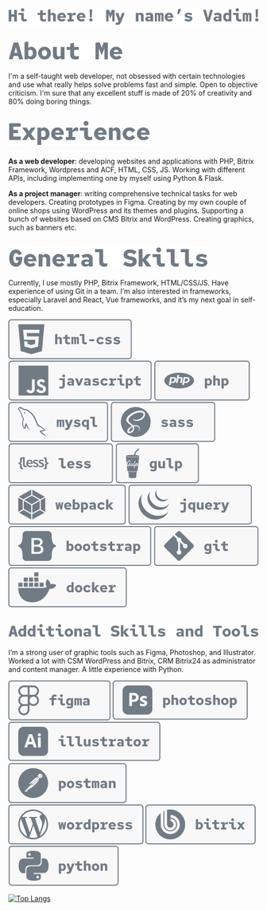 [![Hi there! My name’s Vadim!](./assets/hi_there.svg)](#)

## [![About Me](./assets/about_me.svg)](#)

I'm a self-taught web developer, not obsessed with certain technologies and use what really helps solve problems fast and simple. Оpen to objective criticism. I'm sure that any excellent stuff is made of 20% of creativity and 80% doing boring things.

## [![Experience](./assets/experience.svg)](#-1)

**As a web developer**: developing websites and applications with PHP, Bitrix Framework, Wordpress and ACF, HTML, CSS, JS. Working with different APIs, including implementing one by myself using Python & Flask.

**As a project manager**: writing comprehensive technical tasks for web developers. Creating prototypes in Figma. Creating by my own couple of online shops using WordPress and its themes and plugins. Supporting a bunch of websites based on CMS Bitrix and WordPress. Creating graphics, such as banners etc.

## [![General Skills](./assets/general_skills.svg)](#-2)

Currently, I use mostly PHP, Bitrix Framework, HTML/CSS/JS. Have experience of using Git in a team. I’m also interested in frameworks, especially Laravel and React, Vue frameworks, and it’s my next goal in self-education.

[![html](./assets/html.svg)](#)
[![javascript](./assets/javascript.svg)](#)
[![php](./assets/php.svg)](#)
[![mysql](./assets/mysql.svg)](#)
[![sass](./assets/sass.svg)](#)
[![less](./assets/less.svg)](#)
[![gulp](./assets/gulp.svg)](#)
[![webpack](./assets/webpack.svg)](#)
[![jquery](./assets/jquery.svg)](#)
[![bootstrap](./assets/bootstrap.svg)](#)
[![git](./assets/git.svg)](#)
[![docker](./assets/docker.svg)](#)

## [![Additional Skills and Tools](./assets/additional_skills_and_tools.svg)](#-3)

I’m a strong user of graphic tools such as Figma, Photoshop, and Illustrator. Worked a lot with CSM WordPress and Bitrix, CRM Bitrix24 as administrator and content manager. A little experience with Python.

[![figma](./assets/figma.svg)](#)
[![photoshop](./assets/photoshop.svg)](#)
[![illustrator](./assets/illustrator.svg)](#)
[![postman](./assets/postman.svg)](#)
[![wordpress](./assets/wordpress.svg)](#)
[![bitrix](./assets/bitrix.svg)](#)
[![python](./assets/python.svg)](#)

[![Top Langs](https://github-readme-stats.vercel.app/api/top-langs/?username=vkarasik&layout=compact)](https://github.com/vkarasik/github-readme-stats)
